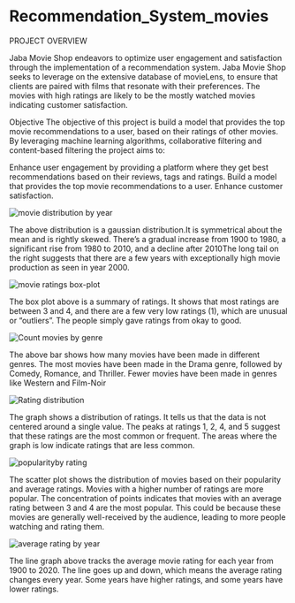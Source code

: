 # Recommendation_System_movies
PROJECT OVERVIEW

Jaba Movie Shop endeavors to optimize user engagement and satisfaction through the implementation of a recommendation system. Jaba Movie Shop seeks to leverage on the extensive database of movieLens, to ensure that clients are paired with films that resonate with their preferences. The movies with high ratings are likely to be the mostly watched movies indicating customer satisfaction.


Objective
The objective of this project is build a model that provides the top movie recommendations to a user, based on their ratings of other movies. By leveraging machine learning algorithms, collaborative filtering and content-based filtering the project aims to:

Enhance user engagement by providing a platform where they get best recommendations based on their reviews, tags and ratings.
Build a model that provides the top movie recommendations to a user.
Enhance customer satisfaction.

![movie distribution by year](https://github.com/priscillanzula/Movie-Recommendation-System/assets/144167777/2c35da1a-5238-4b64-95f4-718172dfaafc)

The above distribution is a gaussian distribution.It is symmetrical about the mean and is rightly skewed. There’s a gradual increase from 1900 to 1980, a significant rise from 1980 to 2010, and a decline after 2010The long tail on the right suggests that there are a few years with exceptionally high movie production as seen in year 2000.



![movie ratings box-plot](https://github.com/priscillanzula/Movie-Recommendation-System/assets/144167777/c8fc1349-1787-412e-9166-cc8615a928e0)


The box plot above is a summary of ratings. It shows that most ratings are between 3 and 4, and there are a few very low ratings (1), which are unusual or “outliers”. The people simply gave ratings from okay to good.




![Count movies by genre](https://github.com/priscillanzula/Movie-Recommendation-System/assets/144167777/b5958925-1d63-4300-bda6-69d3c1364382)

The above bar shows how many movies have been made in different genres. The most movies have been made in the Drama genre, followed by Comedy, Romance, and Thriller. Fewer movies have been made in genres like Western and Film-Noir


![Rating distribution](https://github.com/priscillanzula/Movie-Recommendation-System/assets/144167777/2a6a08fd-3bb7-442f-affa-27d36813c96a)

The graph shows a distribution of ratings. It tells us that the data is not centered around a single value. The peaks at ratings 1, 2, 4, and 5 suggest that these ratings are the most common or frequent. The areas where the graph is low indicate ratings that are less common.


![popularityby rating](https://github.com/priscillanzula/Movie-Recommendation-System/assets/144167777/02157da1-b1b9-4ec2-9506-97f98e8a95b3)

The scatter plot shows the distribution of movies based on their popularity and average ratings. Movies with a higher number of ratings are more popular. The concentration of points indicates that movies with an average rating between 3 and 4 are the most popular. This could be because these movies are generally well-received by the audience, leading to more people watching and rating them. 

![average rating by year](https://github.com/priscillanzula/Movie-Recommendation-System/assets/144167777/3c0e6281-13f9-4dfc-854e-5331727f5e70)


The line graph above tracks the average movie rating for each year from 1900 to 2020. The line goes up and down, which means the average rating changes every year. Some years have higher ratings, and some years have lower ratings.
